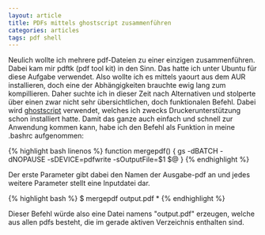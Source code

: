 ```yaml
---
layout: article
title: PDFs mittels ghostscript zusammenführen
categories: articles
tags: pdf shell
---
```

Neulich wollte ich mehrere pdf-Dateien zu einer einzigen zusammenführen. Dabei kam mir pdftk (pdf tool kit) in den Sinn. Das hatte ich unter Ubuntu für diese Aufgabe verwendet. Also wollte ich es mittels yaourt aus dem AUR installieren, doch eine der Abhängigkeiten brauchte ewig lang zum kompillieren. Daher suchte ich in dieser Zeit nach Alternativen und stolperte über einen zwar nicht sehr übersichtlichen, doch funktionalen Befehl. Dabei wird [ghostscript](https://secure.wikimedia.org/wikipedia/de/wiki/Ghostscript) verwendet, welches ich zwecks Druckerunterstützung schon installiert hatte. Damit das ganze auch einfach und schnell zur Anwendung kommen kann, habe ich den Befehl als Funktion in meine .bashrc aufgenommen:

{% highlight bash linenos %}
function mergepdf() {
  gs -dBATCH -dNOPAUSE -sDEVICE=pdfwrite -sOutputFile=$1 $@ 
}
{% endhighlight %}

Der erste Parameter gibt dabei den Namen der Ausgabe-pdf an und jedes weitere Parameter stellt eine Inputdatei dar.

{% highlight bash %}
$ mergepdf output.pdf *
{% endhighlight %}

Dieser Befehl würde also eine Datei namens "output.pdf" erzeugen, welche aus allen pdfs besteht, die im gerade aktiven Verzeichnis enthalten sind.
